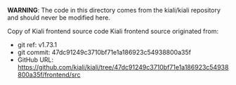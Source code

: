 **WARNING**: The code in this directory comes from the kiali/kiali repository and should never be modified here.

Copy of Kiali frontend source code
Kiali frontend source originated from:
* git ref:    v1.73.1
* git commit: 47dc91249c3710bf71e1a186923c54938800a35f
* GitHub URL: https://github.com/kiali/kiali/tree/47dc91249c3710bf71e1a186923c54938800a35f/frontend/src
